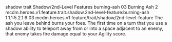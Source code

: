 <ability>
  <metadata>
    <class>shadow</class>
    <feature_type>trait</feature_type>
    <file_dpath>Shadow/2nd-Level Features</file_dpath>
    <item_id>burning-ash</item_id>
    <item_index>03</item_index>
    <item_name>Burning Ash</item_name>
    <level>2</level>
    <scc>mcdm.heroes.v1:feature.trait.shadow.2nd-level-feature:burning-ash</scc>
    <scdc>1.1.1:5.2.1.6:03</scdc>
    <source>mcdm.heroes.v1</source>
    <type>feature/trait/shadow/2nd-level-feature</type>
  </metadata>
  <effects>
    <effect type="mundane">The ash you leave behind burns your foes. The first time on a turn that you use a shadow ability to teleport away from or into a space adjacent to an enemy, that enemy takes fire damage equal to your Agility score.</effect>
  </effects>
</ability>
